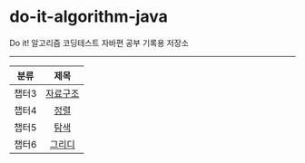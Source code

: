 # do-it-algorithm-java
Do it! 알고리즘 코딩테스트 자바편 공부 기록용 저장소   

---
|분류|제목|
|:---:|:---:|
|챕터3|[자료구조](https://github.com/Jae-Young98/do-it-algorithm-java/tree/master/src/ch3)|
|챕터4|[정렬](https://github.com/Jae-Young98/do-it-algorithm-java/tree/master/src/ch4)|
|챕터5|[탐색](https://github.com/Jae-Young98/do-it-algorithm-java/tree/master/src/ch5)|
|챕터6|[그리디](https://github.com/Jae-Young98/do-it-algorithm-java/tree/master/src/ch6)|
